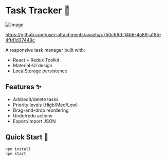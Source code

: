 # Task Tracker 🚀


![image](https://github.com/user-attachments/assets/fe561da3-b417-4081-9c39-0e19a9cc08a4)


https://github.com/user-attachments/assets/c750c66d-14b6-4a89-af85-4ffd1d37449c






A responsive task manager built with:
- React + Redux Toolkit
- Material-UI design
- LocalStorage persistence

## Features ✨
- Add/edit/delete tasks
- Priority levels (High/Med/Low)
- Drag-and-drop reordering
- Undo/redo actions
- Export/import JSON

## Quick Start 🏁
```bash
npm install
npm start
